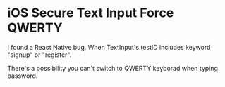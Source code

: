 # iOS Secure Text Input Force QWERTY

I found a React Native bug. When TextInput's testID includes keyword "signup" or "register".

There's a possibility you can't switch to QWERTY keyborad when typing password.